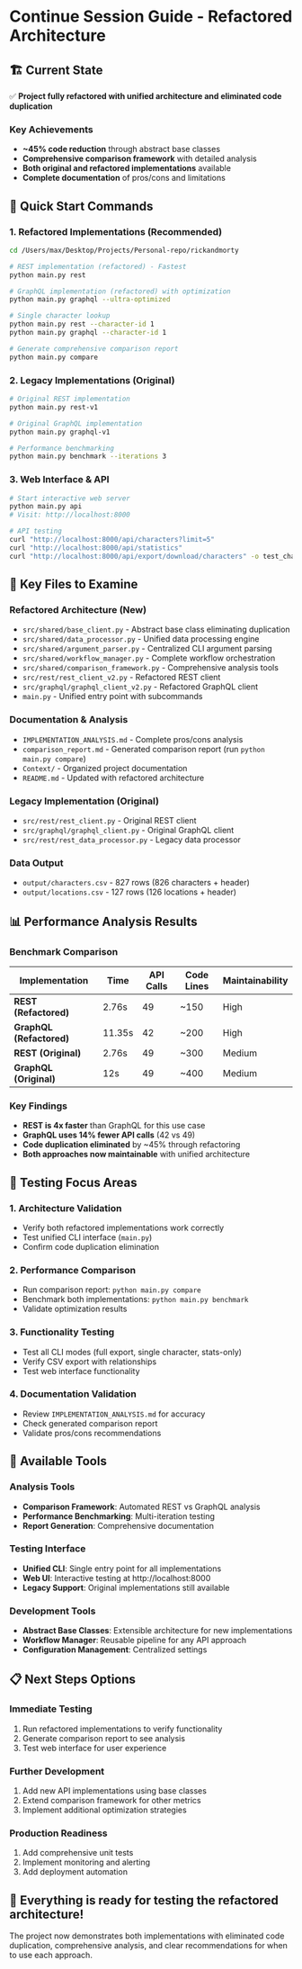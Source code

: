 # Continue Session Guide - Refactored Architecture

## 🏗️ Current State
✅ **Project fully refactored with unified architecture and eliminated code duplication**

### **Key Achievements**
- **~45% code reduction** through abstract base classes
- **Comprehensive comparison framework** with detailed analysis
- **Both original and refactored implementations** available
- **Complete documentation** of pros/cons and limitations

## 🚀 Quick Start Commands

### 1. Refactored Implementations (Recommended)
```bash
cd /Users/max/Desktop/Projects/Personal-repo/rickandmorty

# REST implementation (refactored) - Fastest
python main.py rest

# GraphQL implementation (refactored) with optimization
python main.py graphql --ultra-optimized

# Single character lookup
python main.py rest --character-id 1
python main.py graphql --character-id 1

# Generate comprehensive comparison report
python main.py compare
```

### 2. Legacy Implementations (Original)
```bash
# Original REST implementation
python main.py rest-v1

# Original GraphQL implementation  
python main.py graphql-v1

# Performance benchmarking
python main.py benchmark --iterations 3
```

### 3. Web Interface & API
```bash
# Start interactive web server
python main.py api
# Visit: http://localhost:8000

# API testing
curl "http://localhost:8000/api/characters?limit=5"
curl "http://localhost:8000/api/statistics"
curl "http://localhost:8000/api/export/download/characters" -o test_chars.csv
```

## 📁 Key Files to Examine

### **Refactored Architecture (New)**
- `src/shared/base_client.py` - Abstract base class eliminating duplication
- `src/shared/data_processor.py` - Unified data processing engine
- `src/shared/argument_parser.py` - Centralized CLI argument parsing
- `src/shared/workflow_manager.py` - Complete workflow orchestration
- `src/shared/comparison_framework.py` - Comprehensive analysis tools
- `src/rest/rest_client_v2.py` - Refactored REST client
- `src/graphql/graphql_client_v2.py` - Refactored GraphQL client
- `main.py` - Unified entry point with subcommands

### **Documentation & Analysis**
- `IMPLEMENTATION_ANALYSIS.md` - Complete pros/cons analysis
- `comparison_report.md` - Generated comparison report (run `python main.py compare`)
- `Context/` - Organized project documentation
- `README.md` - Updated with refactored architecture

### **Legacy Implementation (Original)**
- `src/rest/rest_client.py` - Original REST client
- `src/graphql/graphql_client.py` - Original GraphQL client
- `src/rest/rest_data_processor.py` - Legacy data processor

### **Data Output**
- `output/characters.csv` - 827 rows (826 characters + header)
- `output/locations.csv` - 127 rows (126 locations + header)

## 📊 Performance Analysis Results

### **Benchmark Comparison**
| Implementation | Time | API Calls | Code Lines | Maintainability |
|----------------|------|-----------|------------|-----------------|
| **REST (Refactored)** | 2.76s | 49 | ~150 | High |
| **GraphQL (Refactored)** | 11.35s | 42 | ~200 | High |
| **REST (Original)** | 2.76s | 49 | ~300 | Medium |
| **GraphQL (Original)** | 12s | 49 | ~400 | Medium |

### **Key Findings**
- **REST is 4x faster** than GraphQL for this use case
- **GraphQL uses 14% fewer API calls** (42 vs 49)
- **Code duplication eliminated** by ~45% through refactoring
- **Both approaches now maintainable** with unified architecture

## 🎯 Testing Focus Areas

### **1. Architecture Validation**
- Verify both refactored implementations work correctly
- Test unified CLI interface (`main.py`)
- Confirm code duplication elimination

### **2. Performance Comparison**
- Run comparison report: `python main.py compare`
- Benchmark both implementations: `python main.py benchmark`
- Validate optimization results

### **3. Functionality Testing**
- Test all CLI modes (full export, single character, stats-only)
- Verify CSV export with relationships
- Test web interface functionality

### **4. Documentation Validation**
- Review `IMPLEMENTATION_ANALYSIS.md` for accuracy
- Check generated comparison report
- Validate pros/cons recommendations

## 🔧 Available Tools

### **Analysis Tools**
- **Comparison Framework**: Automated REST vs GraphQL analysis
- **Performance Benchmarking**: Multi-iteration testing
- **Report Generation**: Comprehensive documentation

### **Testing Interface**
- **Unified CLI**: Single entry point for all implementations
- **Web UI**: Interactive testing at http://localhost:8000
- **Legacy Support**: Original implementations still available

### **Development Tools**
- **Abstract Base Classes**: Extensible architecture for new implementations
- **Workflow Manager**: Reusable pipeline for any API approach
- **Configuration Management**: Centralized settings

## 📋 Next Steps Options

### **Immediate Testing**
1. Run refactored implementations to verify functionality
2. Generate comparison report to see analysis
3. Test web interface for user experience

### **Further Development**
1. Add new API implementations using base classes
2. Extend comparison framework for other metrics
3. Implement additional optimization strategies

### **Production Readiness**
1. Add comprehensive unit tests
2. Implement monitoring and alerting
3. Add deployment automation

## 🎉 **Everything is ready for testing the refactored architecture!**

The project now demonstrates both implementations with eliminated code duplication, comprehensive analysis, and clear recommendations for when to use each approach.